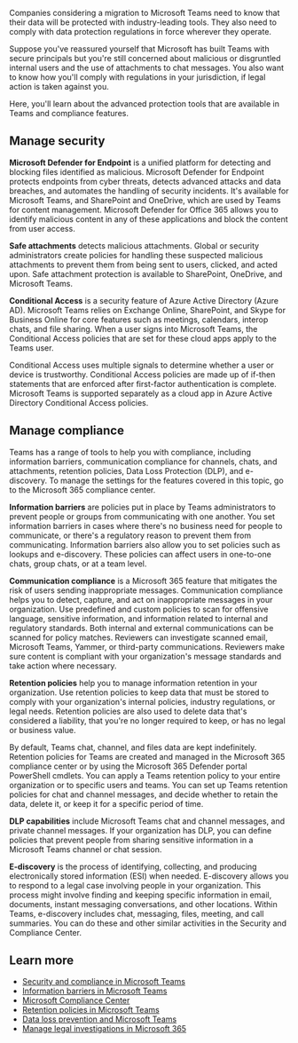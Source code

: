 Companies considering a migration to Microsoft Teams need to know that their data will be protected with industry-leading tools. They also need to comply with data protection regulations in force wherever they operate.

Suppose you've reassured yourself that Microsoft has built Teams with secure principals but you're still concerned about malicious or disgruntled internal users and the use of attachments to chat messages. You also want to know how you'll comply with regulations in your jurisdiction, if legal action is taken against you.

Here, you'll learn about the advanced protection tools that are available in Teams and compliance features.

## Manage security

**Microsoft Defender for Endpoint** is a unified platform for detecting and blocking files identified as malicious. Microsoft Defender for Endpoint protects endpoints from cyber threats, detects advanced attacks and data breaches, and automates the handling of security incidents. It's available for Microsoft Teams, and SharePoint and OneDrive, which are used by Teams for content management. Microsoft Defender for Office 365 allows you to identify malicious content in any of these applications and block the content from user access.

**Safe attachments** detects malicious attachments. Global or security administrators create policies for handling these suspected malicious attachments to prevent them from being sent to users, clicked, and acted upon. Safe attachment protection is available to SharePoint, OneDrive, and Microsoft Teams.

**Conditional Access** is a security feature of Azure Active Directory (Azure AD). Microsoft Teams relies on Exchange Online, SharePoint, and Skype for Business Online for core features such as meetings, calendars, interop chats, and file sharing. When a user signs into Microsoft Teams, the Conditional Access policies that are set for these cloud apps apply to the Teams user.

Conditional Access uses multiple signals to determine whether a user or device is trustworthy. Conditional Access policies are made up of if-then statements that are enforced after first-factor authentication is complete. Microsoft Teams is supported separately as a cloud app in Azure Active Directory Conditional Access policies.

## Manage compliance
Teams has a range of tools to help you with compliance, including information barriers, communication compliance for channels, chats, and attachments, retention policies, Data Loss Protection (DLP), and e-discovery. To manage the settings for the features covered in this topic, go to the Microsoft 365 compliance center.

**Information barriers** are policies put in place by Teams administrators to prevent people or groups from communicating with one another. You set information barriers in cases where there's no business need for people to communicate, or there's a regulatory reason to prevent them from communicating. Information barriers also allow you to set policies such as lookups and e-discovery. These policies can affect users in one-to-one chats, group chats, or at a team level.

**Communication compliance** is a Microsoft 365 feature that mitigates the risk of users sending inappropriate messages. Communication compliance helps you to detect, capture, and act on inappropriate messages in your organization. Use predefined and custom policies to scan for offensive language, sensitive information, and information related to internal and regulatory standards. Both internal and external communications can be scanned for policy matches. Reviewers can investigate scanned email, Microsoft Teams, Yammer, or third-party communications. Reviewers make sure content is compliant with your organization's message standards and take action where necessary.

**Retention policies** help you to manage information retention in your organization. Use retention policies to keep data that must be stored to comply with your organization's internal policies, industry regulations, or legal needs. Retention policies are also used to delete data that's considered a liability, that you're no longer required to keep, or has no legal or business value.

By default, Teams chat, channel, and files data are kept indefinitely. Retention policies for Teams are created and managed in the Microsoft 365 compliance center or by using the Microsoft 365 Defender portal PowerShell cmdlets. You can apply a Teams retention policy to your entire organization or to specific users and teams. You can set up Teams retention policies for chat and channel messages, and decide whether to retain the data, delete it, or keep it for a specific period of time.

**DLP capabilities** include Microsoft Teams chat and channel messages, and private channel messages. If your organization has DLP, you can define policies that prevent people from sharing sensitive information in a Microsoft Teams channel or chat session.

**E-discovery** is the process of identifying, collecting, and producing electronically stored information (ESI) when needed. E-discovery allows you to respond to a legal case involving people in your organization. This process might involve finding and keeping specific information in email, documents, instant messaging conversations, and other locations. Within Teams, e-discovery includes chat, messaging, files, meeting, and call summaries.
You can do these and other similar activities in the Security and Compliance Center.


## Learn more

- [Security and compliance in Microsoft Teams](/microsoftteams/security-compliance-overview)
- [Information barriers in Microsoft Teams](/microsoftteams/information-barriers-in-teams)
- [Microsoft Compliance Center](https://compliance.microsoft.com/)
- [Retention policies in Microsoft Teams](/microsoftteams/retention-policies)
- [Data loss prevention and Microsoft Teams](/microsoft-365/compliance/dlp-microsoft-teams)
- [Manage legal investigations in Microsoft 365](/microsoft-365/compliance/manage-legal-investigations)